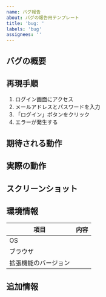 ```yaml
---
name: バグ報告
about: バグの報告用テンプレート
title: 'bug: '
labels: 'bug'
assignees: ''
---
```


## バグの概要

<!-- バグの内容を1-2文で簡潔に説明してください -->
<!-- 例: ログインボタンをクリックしても反応がない -->

## 再現手順

<!-- バグを再現するための手順を具体的に記載してください -->
<!-- 例: -->

1. ログイン画面にアクセス
2. メールアドレスとパスワードを入力
3. 「ログイン」ボタンをクリック
4. エラーが発生する

## 期待される動作

<!-- 本来期待される動作を説明してください -->
<!-- 例: ログインボタンをクリックするとダッシュボード画面に遷移する -->

## 実際の動作

<!-- 実際に起きている動作を説明してください -->
<!-- 例: ログインボタンをクリックしても何も反応がなく、画面遷移しない -->

## スクリーンショット

<!-- 可能であれば、問題の説明に役立つスクリーンショットを添付してください -->
<!-- 例: エラーメッセージのスクリーンショット -->

## 環境情報

| 項目                 | 内容                                      |
| -------------------- | ----------------------------------------- |
| OS                   | <!-- 例: Windows 10 Home 22H2 -->         |
| ブラウザ             | <!-- 例: Google Chrome 120.0.6099.109 --> |
| 拡張機能のバージョン | <!-- 例: pre-Alpha-0.1.0 -->              |

## 追加情報

<!-- その他、問題の解決に役立つ情報があれば記載してください -->
<!-- 例: -->
<!-- - エラーメッセージの内容 -->
<!-- - 問題が発生する特定の条件 -->
<!-- - 既に試した解決策 -->
